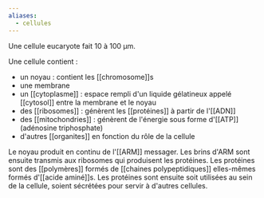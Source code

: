 ```yaml
---
aliases:
  - cellules
---
```

Une cellule eucaryote fait 10 à 100 µm.

Une cellule contient :
- un noyau : contient les [[chromosome]]s
- une membrane
- un [[cytoplasme]] : espace rempli d'un liquide gélatineux appelé [[cytosol]] entre la membrane et le noyau
- des [[ribosomes]] : génèrent les [[protéines]] à partir de l'[[ADN]]
- des [[mitochondries]] : génèrent de l'énergie sous forme d'[[ATP]] (adénosine triphosphate)
- d'autres [[organites]] en fonction du rôle de la cellule

Le noyau produit en continu de l'[[ARM]] messager. Les brins d'ARM sont ensuite transmis aux ribosomes qui produisent les protéines. Les protéines sont des [[polymères]] formés de [[chaines polypeptidiques]] elles-mêmes formés d'[[acide aminé]]s. Les protéines sont ensuite soit utilisées au sein de la cellule, soient sécrétées pour servir à d'autres cellules.
